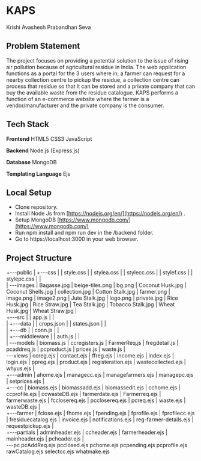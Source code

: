 # KAPS
Krishi Avashesh Prabandhan Seva

## Problem Statement
The project focuses on providing a potential solution to the issue of rising air pollution because of agricultural residue in India.
The web application functions as a portal for the 3 users where in; a farmer can request for a nearby collection centre to pickup the residue, a collection centre can process that residue so that it can be stored and a private company that can buy the available waste from the residue catalogue.
KAPS performs a function of an e-commerce website where the farmer is a vendor/manufacturer and the private company is the consumer.
## Tech Stack
**Frontend**
HTML5
CSS3
JavaScript

**Backend**
Node.js (Express.js)

**Database**
MongoDB

**Templating Language**
Ejs

## Local Setup
* Clone repository.
* Install Node Js from [https://nodejs.org/en/](https://nodejs.org/en/) .
* Setup MongoDB [https://www.mongodb.com/](https://www.mongodb.com/)
* Run npm install and npm run dev in the /backend folder.
* Go to https://localhost:3000 in your web browser.

## Project Structure
+---public
|   +---css
|   |       style.css
|   |       stylea.css
|   |       stylecc.css
|   |       stylef.css
|   |       stylepc.css
|   |       
|   \---images
|           Bagasse.jpg
|           beige-tiles.png
|           bg.png
|           Coconut Husk.jpg
|           Coconut Shells.jpg
|           collection.jpg
|           Cotton Stalk.jpg
|           farmer.png
|           image.png
|           image2.png
|           Jute Stalk.jpg
|           logo.png
|           private.jpg
|           Rice Husk.jpg
|           Rice Straw.jpg
|           Tea Stalk.jpg
|           Tobacco Stalk.jpg
|           Wheat Husk.jpg
|           Wheat Straw.jpg
|           
+---src
|   |   app.js
|   |   
|   +---data
|   |       crops.json
|   |       states.json
|   |       
|   +---db
|   |       conn.js
|   |       
|   +---middleware
|   |       auth.js
|   |       
|   \---models
|           biomass.js
|           ccregisters.js
|           FarmerReq.js
|           fregdetail.js
|           pcaddreq.js
|           pcproduct.js
|           prices.js
|           waste.js
|           
\---views
    |   ccreg.ejs
    |   contact.ejs
    |   ffreg.ejs
    |   income.ejs
    |   index.ejs
    |   login.ejs
    |   ppreg.ejs
    |   product.ejs
    |   registeration.ejs
    |   wastecollected.ejs
    |   whyus.ejs
    |   
    +---admin
    |       ahome.ejs
    |       managecc.ejs
    |       managefarmers.ejs
    |       managepc.ejs
    |       setprices.ejs
    |       
    +---cc
    |       biomass.ejs
    |       biomassadd.ejs
    |       biomassedit.ejs
    |       cchome.ejs
    |       ccprofile.ejs
    |       ccwasteDB.ejs
    |       farmerdate.ejs
    |       Farmerreq.ejs
    |       farmerwaste.ejs
    |       fcclosereq.ejs
    |       pcclosereq.ejs
    |       pcreq.ejs
    |       waste.ejs
    |       wasteDB.ejs
    |       
    +---farmer
    |       fclose.ejs
    |       fhome.ejs
    |       fpending.ejs
    |       fprofile.ejs
    |       fprofilecc.ejs
    |       fresiduecatalog.ejs
    |       invoice.ejs
    |       notifications.ejs
    |       reg-farmer-details.ejs
    |       requestpickup.ejs
    |       
    +---partials
    |       adminheader.ejs
    |       ccheader.ejs
    |       farmerheader.ejs
    |       mainheader.ejs
    |       pcheader.ejs
    |       
    \---pc
            pcAddReq.ejs
            pcclosed.ejs
            pchome.ejs
            pcpending.ejs
            pcprofile.ejs
            rawCatalog.ejs
            selectcc.ejs
            whatmake.ejs
